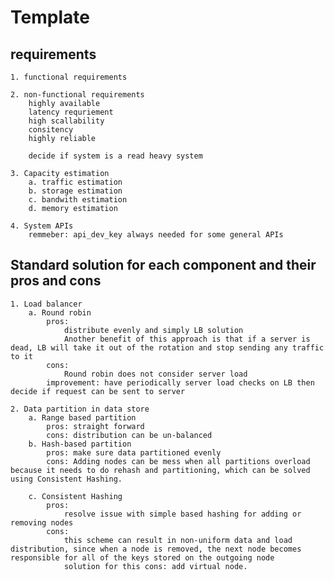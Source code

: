# Template

## requirements

    1. functional requirements
    
    2. non-functional requirements
        highly available
        latency requriement
        high scallability
        consitency
        highly reliable

        decide if system is a read heavy system

    3. Capacity estimation
        a. traffic estimation
        b. storage estimation
        c. bandwith estimation
        d. memory estimation
    
    4. System APIs
        remmeber: api_dev_key always needed for some general APIs

## Standard solution for each component and their pros and cons

    1. Load balancer
        a. Round robin
            pros: 
                distribute evenly and simply LB solution
                Another benefit of this approach is that if a server is dead, LB will take it out of the rotation and stop sending any traffic to it
            cons: 
                Round robin does not consider server load
            improvement: have periodically server load checks on LB then decide if request can be sent to server
        
    2. Data partition in data store
        a. Range based partition
            pros: straight forward
            cons: distribution can be un-balanced
        b. Hash-based partition
            pros: make sure data partitioned evenly
            cons: Adding nodes can be mess when all partitions overload because it needs to do rehash and partitioning, which can be solved using Consistent Hashing.

        c. Consistent Hashing
            pros: 
                resolve issue with simple based hashing for adding or removing nodes
            cons:
                this scheme can result in non-uniform data and load distribution, since when a node is removed, the next node becomes responsible for all of the keys stored on the outgoing node
                solution for this cons: add virtual node. 
                